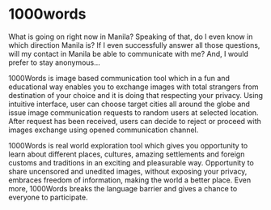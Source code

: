 1000words
=========

What is going on right now in Manila? Speaking of that, do I even know in which direction Manila is? If I even successfully answer all those questions, will my contact in Manila be able to communicate with me? And, I would prefer to stay anonymous…

1000Words is image based communication tool which in a fun and educational way enables you to exchange images with total strangers from destination of your choice and it is doing that respecting your privacy.
Using intuitive interface, user can choose target cities all around the globe and issue image communication requests to random users at selected location. After request has been received, users can decide to reject or proceed with images exchange using opened communication channel.

1000Words is real world exploration tool which gives you opportunity to learn about different places, cultures, amazing settlements and foreign customs and traditions in an exciting and pleasurable way. Opportunity to share uncensored and unedited images, without exposing your privacy, embraces freedom of information, making the world a better place. Even more, 1000Words breaks the language barrier and gives a chance to everyone to participate.
